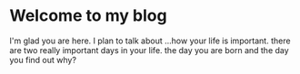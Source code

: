 # Welcome to my blog

I'm glad you are here. I plan to talk about ...how your life is important. there are two really important days in your life. the day you are born and the day you find out why?
